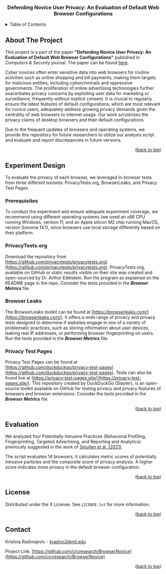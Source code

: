 <a name="readme-top"></a>

<h3 align="center">Defending Novice User Privacy: An Evaluation of Default Web Browser Configurations</h3>

<!-- TABLE OF CONTENTS -->
<details>
  <summary>Table of Contents</summary>
  <ol>
    <li><a href="#about-the-project">About The Project</a></li>
    <li><a href="#experiment">Experiment Design</a>
        <ul>
          <li><a href="#prerequisites">Prerequisites</a></li>
          <li><a href="#privacytests">PrivacyTests.org</a></li>
          <li><a href="#browserleaks">Browser Leaks</a></li>
          <li><a href="#ptp">Privacy Test Pages</a></li>
        </ul>
    <li><a href="#evaluation">Evaluation</a></li>
    <li><a href="#license">License</a></li>
    <li><a href="#contact">Contact</a></li>
  </ol>
</details>


## About The Project

This project is a part of the paper <b>"Defending Novice User Privacy: An Evaluation of Default Web Browser Configurations"</b> published in <i>Computers & Security</i> journal. The paper can be found [here](https://www.sciencedirect.com/science/article/pii/S0167404824000853).

Cyber novices often enter sensitive data into web browsers for routine activities such as online shopping and bill payments, making them targets for malicious entities, including cybercriminals and oppressive governments. The proliferation of online advertising technologies further exacerbates privacy concerns by exploiting
user data for marketing or surveillance, frequently without explicit consent. It is crucial to regularly ensure the latest features of default configurations, which are most relevant for novice users, adequately address growing privacy demands given the centrality of web browsers to internet usage. Our work
scrutinizes the privacy claims of desktop browsers and their default configurations.

Due to the frequent updates of browsers and operating systems, we provide this repository for future researchers to utilize our analysis script and evaluate and report discrepancies in future versions.

<p align="right">(<a href="#readme-top">back to top</a>)</p>


## Experiment Design

To evaluate the privacy of each browser, we leveraged in-browser tests from three different toolsets: PrivacyTests.org, BrowserLeaks, and Privacy Test Pages. 

### Prerequisites

To conduct the experiment and ensure adequate experiment coverage, we recommend using different operating systems (we used an x86 CPU running Windows, version 11, and an Apple silicon M2 chip running MacOS, version Sonoma 14.1), since browsers use local storage differently based on their platform.


### PrivacyTests.org

Download the repository from [https://github.com/privacytests/privacytests.org](https://github.com/privacytests/privacytests.org). PrivacyTests.org, available on GitHub or static results visible on their site was created and open-sourced by Dr. Arthur Edelstein. Run the program as explained on the README page in the repo. Consider the tests provided in the <i><b>Browser Metrics</i></b> file. 

### Browser Leaks

The BrowserLeaks toolkit can be found at [https://browserleaks.com/](https://browserleaks.com/). It offers a wide range of privacy and privacy tests designed to determine if websites engage in one of a variety of problematic practices, such as storing information about user devices, leaking real IP addresses, or performing browser fingerprinting on users. Run the tests provided in the <i><b>Browser Metrics</i></b> file. 

### Privacy Test Pages

Privacy Test Pages can be found at [https://github.com/duckduckgo/privacy-test-pages](https://github.com/duckduckgo/privacy-test-pages). Tests can also be found live at [https://privacy-test-pages.site/](https://privacy-test-pages.site/). This repository created by DuckDuckGo (Slayter), is an open-source toolkit available on GitHub for testing privacy and privacy features of browsers and browser extensions. Consider the tests provided in the <i><b>Browser Metrics</i></b> file. 


<p align="right">(<a href="#readme-top">back to top</a>)</p>



## Evaluation

We analyzed four Potentially Intrusive Practices (Behavioral Profiling, Fingerprinting, Targeted Advertising, and Reporting and Analytics) previously suggested in the work of [Smullen et al. (2021)](https://petsymposium.org/popets/2021/popets-2021-0082.php).

The script evaluates 14 browsers, it calculates metric scores of potentially intrusive particles and the composite score of privacy analysis. A higher score indicates more privacy in the default browser configuration. 

<p align="right">(<a href="#readme-top">back to top</a>)</p>



<!-- LICENSE -->
## License

Distributed under the X License. See `LICENSE.txt` for more information.

<p align="right">(<a href="#readme-top">back to top</a>)</p>



<!-- CONTACT -->
## Contact

Kristina Radivojevic - kradivo2@nd.edu

Project Link: [https://github.com/crcresearch/BrowserNovice](https://github.com/crcresearch/BrowserNovice)

<p align="right">(<a href="#readme-top">back to top</a>)</p>


